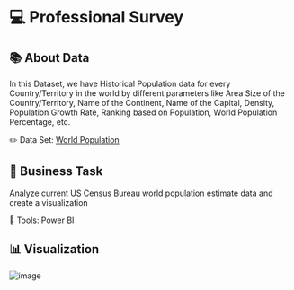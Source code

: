 # 💻 Professional Survey

## 📚 About Data
In this Dataset, we have Historical Population data for every Country/Territory in the world by different parameters like Area Size of the Country/Territory, Name of the Continent, Name of the Capital, Density, Population Growth Rate, Ranking based on Population, World Population Percentage, etc.

✏️ Data Set:
[World Population](https://github.com/giovannilp/World-Population/blob/main/world_population.csv)

##  📌 Business Task
Analyze current US Census Bureau world population estimate data and create a visualization

📍 Tools:
Power BI

## 📊 Visualization

![image](https://user-images.githubusercontent.com/87883824/203414256-9cabb053-47a2-4340-bb55-84035ef4d4d0.png)
